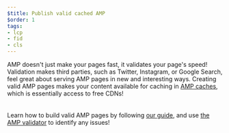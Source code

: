 ```yaml
---
$title: Publish valid cached AMP
$order: 1
tags:
- lcp
- fid
- cls
---
```

AMP doesn't just make your pages fast, it validates your page's speed!
Validation makes third parties, such as Twitter, Instagram, or Google Search,
feel great about serving AMP pages in new and interesting ways.
Creating valid AMP pages makes your content available for caching in
[AMP caches](https://amp.dev/documentation/guides-and-tutorials/learn/amp-caches-and-cors/how_amp_pages_are_cached/#what-amp-caches-are-available?),
which is essentially access to free CDNs!   
<br><br>
Learn how to build valid AMP pages by following 
[our guide](https://amp.dev/documentation/guides-and-tutorials/learn/validation-workflow/validate_amp/),
and use [the AMP validator](http://validator.amp.dev/#url=${URL}) to identify any issues!
